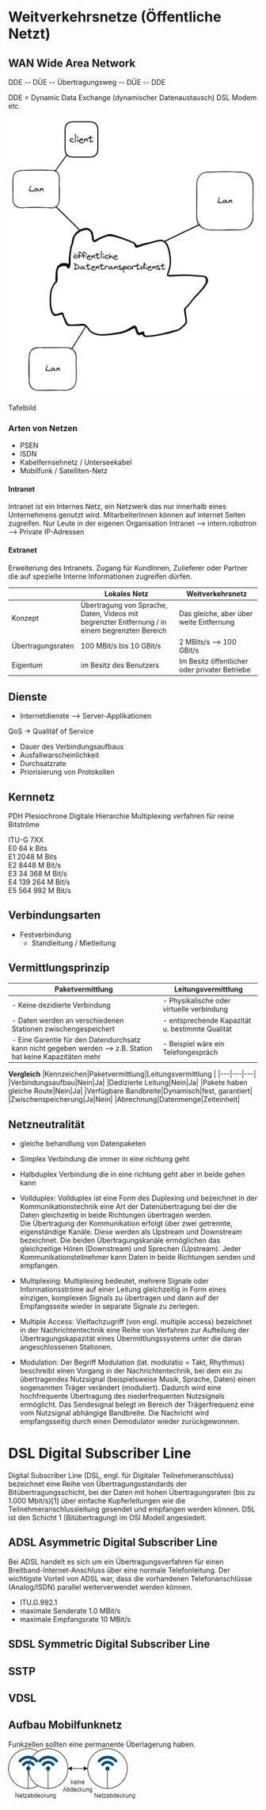 # **Weitverkehrsnetze (Öffentliche Netzt)**
## WAN Wide Area Network

DDE -- DÜE -- Übertragungsweg -- DÜE -- DDE 

DDE = Dynamic Data Exchange (dynamischer Datenaustausch)
DSL Modem etc. 

![Alt text](img/wan2.png)  

Tafelbild


### Arten von Netzen 
+ PSEN
+ ISDN
+ Kabelfernsehnetz / Unterseekabel
+ Mobilfunk / Satelliten-Netz

#### Intranet  
Intranet ist ein Internes Netz, ein Netzwerk das nur innerhalb eines Unternehmens genutzt wird. MitarbeiterInnen können auf internet Seiten zugreifen.
Nur Leute in der eigenen Organisation 
Intranet --> intern.robotron --> Private IP-Adressen 
 
#### Extranet
Erweiterung des Intranets. Zugang für KundInnen, Zulieferer oder Partner die auf spezielle Interne Informationen zugreifen dürfen.

||Lokales Netz|Weitverkehrsnetz|
|---|---|---|
|Konzept|Übertragung von Sprache, Daten, Videos mit begrenzter Entfernung / in einem begrenzten Bereich|Das gleiche, aber über weite Entfernung|
|Übertragungsraten|100 MBit/s bis 10 GBit/s|2 MBits/s --> 100 GBit/s|
|Eigentum|im Besitz des Benutzers|Im Besitz öffentlicher oder privater Betriebe|

## Dienste
+ Internetdienste --> Server-Applikationen

QoS -> Qualitäf of Service  

+ Dauer des Verbindungsaufbaus
+ Ausfallwarscheinlichkeit
+ Durchsatzrate
+ Priorisierung von Protokollen

## Kernnetz
PDH Plesiochrone Digitale Hierarchie
Multiplexing verfahren für reine Bitströme 

ITU-G 7XX  
E0 64 k Bits  
E1 2048 M Bits  
E2 8448 M Bit/s  
E3 34 368 M Bit/s  
E4 139 264 M Bit/s  
E5 564 992 M Bit/s  

## Verbindungsarten
+ Festverbindung
    + Standleitung / Mietleitung

## Vermittlungsprinzip
|Paketvermittlung|Leitungsvermittlung|
|---|---|
|- Keine dezidierte Verbindung|- Physikalische oder virtuelle verbindung|
|- Daten werden an verschiedenen Stationen zwischengespeichert|- entsprechende Kapazität u. bestimmte Qualität|
|- Eine Garentie für den Datendurchsatz kann nicht gegeben werden --> z.B. Station hat keine Kapazitäten mehr |- Beispiel wäre ein Telefongespräch|

**Vergleich**
|Kennzeichen|Paketvermittlung|Leitungsvermittlung |
|---|---|---|
|Verbindungsaufbau|Nein|Ja|
|Dedizierte Leitung|Nein|Ja|
|Pakete haben gleiche Route|Nein|Ja|
|Verfügbare Bandbreite|Dynamisch|fest, garantiert|
|Zwischenspeicherung|Ja|Nein|
|Abrechnung|Datenmenge|Zeiteinheit|

## Netzneutralität
+ gleiche behandlung von Datenpaketen 

+ Simplex Verbindung die immer in eine richtung geht

+ Halbduplex  Verbindung die in eine richtung geht aber in beide gehen kann

+ Vollduplex: Vollduplex ist eine Form des Duplexing und bezeichnet in der Kommunikationstechnik eine Art der Datenübertragung bei der die Daten gleichzeitig in beide Richtungen übertragen werden.  
Die Übertragung der Kommunikation erfolgt über zwei getrennte, eigenständige Kanäle. Diese werden als Upstream und Downstream bezeichnet. Die beiden Übertragungskanäle ermöglichen das gleichzeitige Hören (Downstream) und Sprechen (Upstream). Jeder Kommunikationsteilnehmer kann Daten in beide Richtungen senden und empfangen.

+ Multiplexing: Multiplexing bedeutet, mehrere Signale oder Informationsströme auf einer Leitung gleichzeitig in Form eines einzigen, komplexen Signals zu übertragen und dann auf der Empfangsseite wieder in separate Signale zu zerlegen.

+ Multiple Access: Vielfachzugriff (von engl. multiple access) bezeichnet in der Nachrichtentechnik eine Reihe von Verfahren zur Aufteilung der Übertragungskapazität eines Übermittlungssystems unter die daran angeschlossenen Stationen.

+ Modulation: Der Begriff Modulation (lat. modulatio = Takt, Rhythmus) beschreibt einen Vorgang in der Nachrichtentechnik, bei dem ein zu übertragendes Nutzsignal (beispielsweise Musik, Sprache, Daten) einen sogenannten Träger verändert (moduliert). Dadurch wird eine hochfrequente Übertragung des niederfrequenten Nutzsignals ermöglicht. Das Sendesignal belegt im Bereich der Trägerfrequenz eine vom Nutzsignal abhängige Bandbreite. Die Nachricht wird empfangsseitig durch einen Demodulator wieder zurückgewonnen.

# **DSL Digital Subscriber Line**
Digital Subscriber Line (DSL, engl. für Digitaler Teilnehmeranschluss) bezeichnet eine Reihe von Übertragungsstandards der Bitübertragungsschicht, bei der Daten mit hohen Übertragungsraten (bis zu 1.000 Mbit/s)[1] über einfache Kupferleitungen wie die Teilnehmeranschlussleitung gesendet und empfangen werden können.
DSL ist den Schicht 1 (Bitübertragung) im OSI Modell angesiedelt.

## ADSL Asymmetric Digital Subscriber Line
Bei ADSL handelt es sich um ein Übertragungsverfahren für einen Breitband-Internet-Anschluss über eine normale Telefonleitung. Der wichtigste Vorteil von ADSL war, dass die vorhandenen Telefonanschlüsse (Analog/ISDN) parallel weiterverwendet werden können.

+ ITU.G.992.1
+ maximale Senderate 1.0 MBit/s
+ maximale Empfangsrate 10 MBit/s

## SDSL Symmetric Digital Subscriber Line

## SSTP

## VDSL

## Aufbau Mobilfunknetz
Funkzellen sollten eine permanente Überlagerung haben.
![Alt text](./img/abdeckung.png)